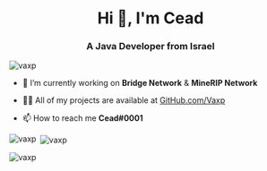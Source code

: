 <h1 align="center">Hi 👋, I'm Cead</h1>
<h3 align="center">A Java Developer from Israel</h3>

<p align="left"> <img src="https://komarev.com/ghpvc/?username=vaxp&label=Profile%20views&color=0e75b6&style=flat" alt="vaxp" /> </p>

- 🔭 I’m currently working on **Bridge Network** & **MineRIP Network**

- 👨‍💻 All of my projects are available at [GitHub.com/Vaxp](GitHub.com/Vaxp)

- 📫 How to reach me **Cead#0001**

<p><img align="left" src="https://github-readme-stats.vercel.app/api/top-langs?username=vaxp&show_icons=true&locale=en&layout=compact" alt="vaxp" /></p>

<p>&nbsp;<img align="center" src="https://github-readme-stats.vercel.app/api?username=vaxp&show_icons=true&locale=en" alt="vaxp" /></p>

<p><img align="center" src="https://github-readme-streak-stats.herokuapp.com/?user=vaxp&" alt="vaxp" /></p>
